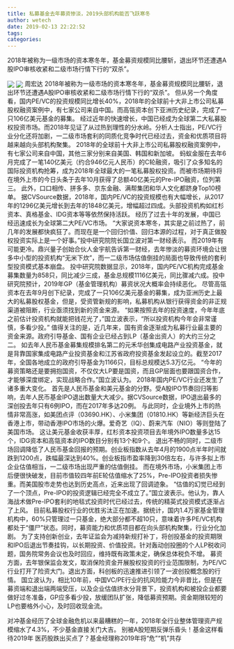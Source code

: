 ```yaml
---
title: 私募基金去年募资惨淡，2019头部机构能否飞跃寒冬
author: wetech
date: 2019-02-13 22:22:52
tags: 
categories: 
---
```

2018年被称为一级市场的资本寒冬年，基金募资规模同比腰斩，退出环节还遭遇A股IPO审核收紧和二级市场行情下行的“双杀”。
<!-- more -->
<img align="center" border="0" src="https://imgcdn.yicai.com/uppics/images/2019/02/3aba25b8b5367887bf4ddf81a78976a1.jpg" />
<img align="center" border="0" src="https://imgcdn.yicai.com/uppics/images/2019/02/cd3dbe51be85a65fe141f9bc99b4567d.jpg" />
周宏达
2018年被称为一级市场的资本寒冬年，基金募资规模同比腰斩，退出环节还遭遇A股IPO审核收紧和二级市场行情下行的“双杀”。
但从另一个角度看，国内PE/VC的投资规模同比增长40%，2018年的全球前十大非上市公司私募股权融资案例中，有七家公司来自中国。而高瓴资本创下亚洲历史纪录，完成了一只106亿美元基金的募集。
经过近年的快速增长，中国已经成为全球第二大私募股权投资市场。而2018年见证了从过热到理性的分水岭。分析人士指出，PE/VC行业分化还将加剧，一二级市场套利的同质化竞争时代已经过去，资金和优质项目将越来越向头部机构聚集。
2018年的全球前十大非上市公司私募股权融资案例中，有七家公司来自中国，其他三家分别来自美国、韩国和新加坡。
蚂蚁金服在去年6月完成了一笔140亿美元（约合946亿元人民币）的C轮融资，吸引了众多知名的国际投资机构抢筹，成为2018年全球最大的一笔私募股权投资。而被市场期待将在境外上市的今日头条于去年10月获得了总额40亿美元的Pre-IPO融资，位列第三。
此外，口口相传、拼多多、京东金融、满帮集团和华人文化都跻身Top10榜单。
据CVSource数据，2018年，国内PE/VC的投资规模也有大幅增长，从2017年的1296亿美元增长到去年的1848亿美元，增幅超过四成。头部投资机构如红杉资本、真格基金、IDG资本等等依然保持活跃。
经历了过去十年的发展，中国已经迅速成长为全球第二大PE/VC市场。
“大家说资本寒冬，其实是之前过热了，前几年的发展都快疯狂了。而现在是一个回归价值、回归本源的过程，对于真正做股权投资实际上是一个好事。”投中研究院院长国立波对第一财经表示。
而2019年有可能更冷。鼎兴量子创始合伙人金宇航告诉第一财经，去年惨淡的募资环境会让很多中小型的投资机构“无米下炊”，而一二级市场估值倒挂的局面也导致传统的套利型投资模式基本崩盘。
投中研究院数据显示，2018年，国内PE/VC机构完成基金募集数量为858只，同比减少三成，基金总规模1116亿美元，同比骤减六成。投中研究院预计，2019年GP（基金管理机构）募资状况大概率会持续恶化。
尽管高瓴资本在去年9月创下纪录，完成了一只106亿美元基金的募集，成为亚洲历史上最大的私募股权基金，但是，受资管新规的影响，私募机构从银行获得资金的非正规渠道被阻断，行业亟须找到新的资金来源。
“如果按照去年的投资速度，今年年底之前估计投资机构就能把钱花光了，”国立波表示，“所以投资机构今年会非常谨慎，多看少投。”
值得关注的是，近几年来，国有资金逐渐成为私募行业最主要的资金来源。政府引导基金、国有企业已经占到LP（基金出资人）的大约三分之二。
如去年人民币基金募集规模排名第二的元禾华创集成电路产业投资基金，就是背靠国家集成电路产业投资基金和江苏省政府投资基金发起设立的。截至2017年，全国各地成立的政府引导基金为1166只，目标总规模达5.3万亿元。
“今年的募资策略还是要拥抱国资，不仅仅大LP要是国资，而且GP层面也要跟国资合作，才能够深度绑定，实现战略合作。”国立波认为。
2018年国内PE/VC行业还发生了诸多重大变化。
首先是人民币基金和美元基金的分野。受A股IPO节奏回归等影响，去年人民币基金IPO退出数量大大减少。据CVSource数据，IPO退出最多的深创投去年只有6例IPO，而在2017年多达20例。
与此同时，企业境外上市的热情非常高涨，如美团点评（03690.HK）、小米集团（01810.HK）等新经济巨头在香港上市，带动香港IPO市场的火爆。爱奇艺（IQ）、蔚来汽车（NIO）等则登陆了美国市场。
这让美元基金收获丰厚，红杉资本投资项目去年境外IPO数量多达15个，IDG资本和高瓴资本的IPO数目分别有13个和9个。
退出不畅的同时，二级市场回调降低了人民币基金回报的预期。创业板指数从去年4月的1900点半年时间就跌到1200点，跌幅最深达到40%。创业板指市盈率降到30倍左右，与许多拟上市企业估值相当，一二级市场出现严重的估值倒挂。
而在境外市场，小米集团上市后便很快破发，目前市值较四年前E轮估值缩水了25%，Pre-IPO投资者损失惨重。而美国股市走势也达到历史高点，近来出现了回调迹象。
“估值的幻觉已经到了一个顶点，Pre-IPO的投资逻辑已经完全不成立了。”国立波表示。他认为，靠人海战术做Pre-IPO套利的地毯式投资时代已经过去，传统的精英式投资模式逐渐占了上风。
目前私募股权行业的优胜劣汰正在加速。据统计，国内1.4万家基金管理机构中，60%只管理过一只基金，绝大部分都不超10只，意味着许多PE/VC机构都处于“僵尸”状态。同时，募资能力和优质项目都在向头部机构聚集，行业分化加剧。
为了支持创新创业，去年证监会为减持新规打补丁，将创投基金的投资期限和IPO后退出节奏挂钩，以长期投资、价值投资。针对轰动创投圈的个人LP税收问题，国务院常务会议也及时回应，维持既有政策未定，确保总体税负不增。
募资方面，去年银保监会发文，取消保险资金开展股权投资的行业范围限制，为PE/VC行业打开了险资大门。退出方面，科创板的迅速推进引领了一波创投概念股的行情。
国立波认为，相比10年前，中国VC/PE行业的抗风险能力今非昔比，但是在募资端和退出端两端受压，以及企业估值挤水分背景下，投资机构和被投企业都要做好过冬准备，GP应多看少投，放缓团队扩张，降低募资预期。资金期限较短的LP也要格外小心，及时回收现金流。
 
 
对冲基金经历了全球金融危机以来最糟糕的一年，2018年全行业整体管理资产规模缩水了4.3%，不少基金直接关门大吉。
别被A股短期反弹乐昏头！基金这样看待2019年
医药股跌出买点了？基金经理称2019年将“危”“机”共存
